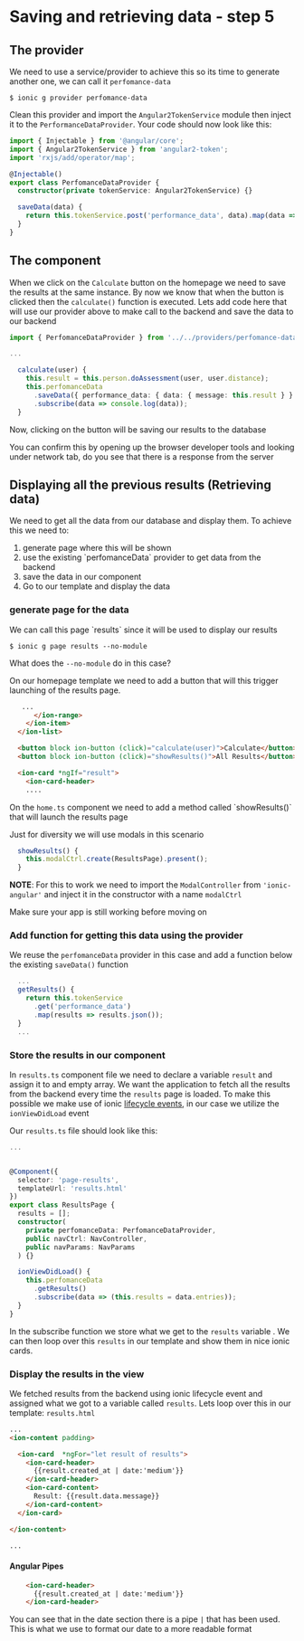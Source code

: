 # Saving and retrieving data - step 5

## The provider

We need to use a service/provider to achieve this so its time to generate another one, we can call it `perfomance-data` 

```shell
$ ionic g provider perfomance-data
```

Clean this provider and import the `Angular2TokenService` module then inject it to the `PerformanceDataProvider`. Your code should now look like this:

```typescript
import { Injectable } from '@angular/core';
import { Angular2TokenService } from 'angular2-token';
import 'rxjs/add/operator/map';

@Injectable()
export class PerfomanceDataProvider {
  constructor(private tokenService: Angular2TokenService) {}

  saveData(data) {
    return this.tokenService.post('performance_data', data).map(data => data);
  }
}
```

## The component

When we click on the `Calculate` button on the homepage we need to save the results at the same instance. By now we know that when the button is clicked then the `calculate()` function is executed. Lets add code here that will use our provider above to make call to the backend and save the data to our backend

```typescript
import { PerfomanceDataProvider } from '../../providers/perfomance-data/perfomance-data';

...

  calculate(user) {
    this.result = this.person.doAssessment(user, user.distance);
    this.perfomanceData
      .saveData({ performance_data: { data: { message: this.result } } })
      .subscribe(data => console.log(data));
  }
```

Now, clicking on the button will be saving our results to the database

You can confirm this by opening up the browser developer tools and looking under network tab, do you see that there is a response from the server



## Displaying all the previous results \(Retrieving data\)

We need to get all the data from our database and display them. To achieve this we need to:

1. generate page where this will be shown
2. use the existing \`perfomanceData\` provider to get data from the backend
3. save the data in our component
4. Go to our template and display the data



### generate page for the data

We can call this page \`results\` since it will be used to display our results

```shell
$ ionic g page results --no-module
```

What does the `--no-module` do in this case?



On our homepage template we need to add a button that will this trigger launching of the results page.

```html
   ...
      </ion-range>
    </ion-item>
  </ion-list>

  <button block ion-button (click)="calculate(user)">Calculate</button>
  <button block ion-button (click)="showResults()">All Results</button>

  <ion-card *ngIf="result">
    <ion-card-header>
    ....
```

On the `home.ts` component we need to add a method called \`showResults\(\)\` that will launch the results page

Just for diversity we will use modals in this scenario

```typescript
  showResults() {
    this.modalCtrl.create(ResultsPage).present();
  }
```

**NOTE**: For this to work we need to import the `ModalController` from `'ionic-angular'`  and inject it in the constructor with a name `modalCtrl`

Make sure your app is still working before moving on



### Add function for getting this data using the provider

We reuse the `perfomanceData` provider in this case and add a function below the existing `saveData()`  function

```typescript
  ...
  getResults() {
    return this.tokenService
      .get('performance_data')
      .map(results => results.json());
  }
  ...

```

### Store the results in our component

In `results.ts` component file we need to declare a variable `result` and assign it to and empty array. We want the application to fetch all the results from the backend every time the `results` page is loaded. To make this possible we make use of ionic [lifecycle events](http://blog.ionic.io/navigating-lifecycle-events/), in our case we utilize the `ionViewDidLoad` event

Our `results.ts` file should look like this:

```typescript
...


@Component({
  selector: 'page-results',
  templateUrl: 'results.html'
})
export class ResultsPage {
  results = [];
  constructor(
    private perfomanceData: PerfomanceDataProvider,
    public navCtrl: NavController,
    public navParams: NavParams
  ) {}

  ionViewDidLoad() {
    this.perfomanceData
      .getResults()
      .subscribe(data => (this.results = data.entries));
  }
}

```

In the subscribe function we store what we get to the `results` variable . We can then loop over this `results` in our template and show them in nice ionic cards.



### Display the results in the view

We fetched results from the backend using ionic lifecycle event and assigned what we got to a variable called `results`. Lets loop over this in our template: `results.html`

```html
...
<ion-content padding>

  <ion-card  *ngFor="let result of results">
    <ion-card-header>
      {{result.created_at | date:'medium'}}
    </ion-card-header>
    <ion-card-content>
      Result: {{result.data.message}}
    </ion-card-content>
  </ion-card>

</ion-content>

...
```



#### Angular Pipes

```html
    <ion-card-header>
      {{result.created_at | date:'medium'}}
    </ion-card-header>
```



You can see that in the date section there is a pipe `|` that has been used. This is what we use to format our date to a more readable format




